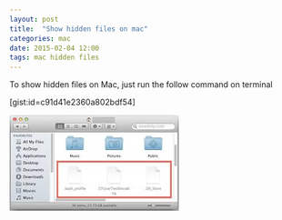 ```yaml
---
layout: post
title:  "Show hidden files on mac"
categories: mac
date: 2015-02-04 12:00
tags: mac hidden files
---
```


To show hidden files on Mac, just run the follow command on terminal


[gist:id=c91d41e2360a802bdf54]

![hidden_files](/assets/images/post/2015-02-04-show-hidden-files-on-mac-OSX/hidden_files.jpg)
